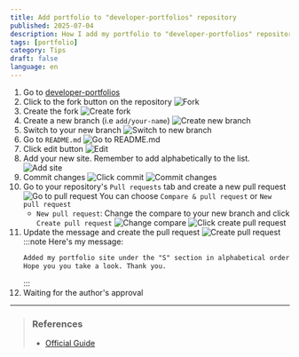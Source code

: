 ```yaml
---
title: Add portfolio to "developer-portfolios" repository
published: 2025-07-04
description: How I add my portfolio to "developer-portfolios" repository
tags: [portfolio]
category: Tips
draft: false
language: en
---
```

1. Go to [developer-portfolios](https://github.com/emmabostian/developer-portfolios)
1. Click to the fork button on the repository
![Fork](fork.png)
1. Create the fork
![Create fork](create-fork.png)
1. Create a new branch (i.e `add/your-name`)
![Create new branch](create-new-branch.png)
1. Switch to your new branch
![Switch to new branch](switch-branch.png)
1. Go to `README.md`
![Go to README.md](go-to-readme.png)
1. Click edit button
![Edit](go-to-edit.png)
1. Add your new site. Remember to add alphabetically to the list.
![Add site](add-site.png)
1. Commit changes
![Click commit](click-commit.png)
![Commit changes](commit-change.png)
1. Go to your repository's `Pull requests` tab and create a new pull request
![Go to pull request](go-to-pull-request.png)
You can choose `Compare & pull request` or `New pull request`
    - `New pull request`: Change the compare to your new branch and click `Create pull request`
    ![Change compare](change-compare.png)
    ![Click create pull request](click-create-pull-request.png)
1. Update the message and create the pull request
![Create pull request](create-pull-request.png)
    :::note
    Here's my message:
    ```md
    Added my portfolio site under the "S" section in alphabetical order: [Slimaeus](https://slimaeus.github.io/about) [.NET Developer]
    Hope you you take a look. Thank you.
    ```
    :::
1. Waiting for the author's approval
---
> ### References
> - [Official Guide](https://github.com/emmabostian/developer-portfolios/blob/master/CONTRIBUTING.md)